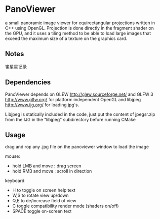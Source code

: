 # PanoViewer #

a small panoramic image viewer for equirectangular projections written
in C++ using OpenGL. Projection is done directly in the fragment shader
on the GPU, and it uses a tiling method to be able to load large images
that exceed the maximum size of a texture on the graphics card.

## Notes

崔星星记录

## Dependencies ##

PanoViewer depends on GLEW <http://glew.sourceforge.net/> and GLFW 3 <http://www.glfw.org/> for platform independent OpenGL and libjpeg <http://www.ijg.org/> for loading jpg's.

Libjpeg is statically included in the code, just put the content of
jpegsr<x>.zip from the IJG in the "libjpeg" subdirectory before running
CMake

## Usage ##

drag and rop any .jpg file on the panoviewer window to load the image

mouse:

- hold LMB and move : drag screen
- hold RMB and move : scroll in direction

keyboard:

- H to toggle on screen help text
- W,S to rotate view up/down
- Q,E to de/increase field of view
- C toggle compatibility render mode (shaders on/off)
- SPACE toggle on-screen text
